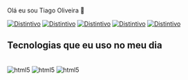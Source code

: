 ###

Olá eu sou Tiago Oliveira 👋


[![Distintivo](https://img.shields.io/badge/GitHub-100000?style=for-the-badge&logo=github&logoColor=white)](https://github.com/TiagoOliveiras)
[![Distintivo](https://img.shields.io/badge/LinkedIn-0077B5?style=for-the-badge&logo=linkedin&logoColor=white)](https://www.linkedin.com/in/tiago-santos-843405222/)
[![Distintivo](https://img.shields.io/badge/Discord-7289DA?style=for-the-badge&logo=discord&logoColor=white)](https://discord.com/Tiago_oliveira#2058)
[![Distintivo](https://img.shields.io/badge/Gmail-D14836?style=for-the-badge&logo=gmail&logoColor=white)](Tiagooliveiras73@gmail.com)
[![Distintivo](https://img.shields.io/badge/WhatsApp-25D366?style=for-the-badge&logo=whatsapp&logoColor=white)](https://wa.me/qr/WELMILBJGXKII1)

## Tecnologias que eu uso no meu dia

<div style="display: inline_block"><br/>
<img align="center" alt="html5" src="https://img.shields.io/badge/HTML5-E34F26?style=for-the-badge&logo=html5&logoColor=white" />
<img align="center" alt="html5" src="https://img.shields.io/badge/C%2B%2B-00599C?style=for-the-badge&logo=c%2B%2B&logoColor=white" />
<img align="center" alt="html5" src="https://img.shields.io/badge/Python-14354C?style=for-the-badge&logo=python&logoColor=white" />
</div>
